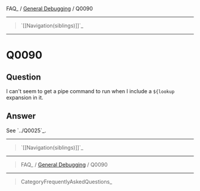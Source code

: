 FAQ\_ / [General Debugging](FAQ/General_Debugging) / Q0090

* * * * *

> \`[[Navigation(siblings)]]\`\_

* * * * *

Q0090
=====

Question
--------

I can't seem to get a pipe command to run when I include a `${lookup`
expansion in it.

Answer
------

See \`../Q0025\`\_.

* * * * *

> \`[[Navigation(siblings)]]\`\_

* * * * *

> FAQ\_ / [General Debugging](FAQ/General_Debugging) / Q0090

* * * * *

> CategoryFrequentlyAskedQuestions\_
